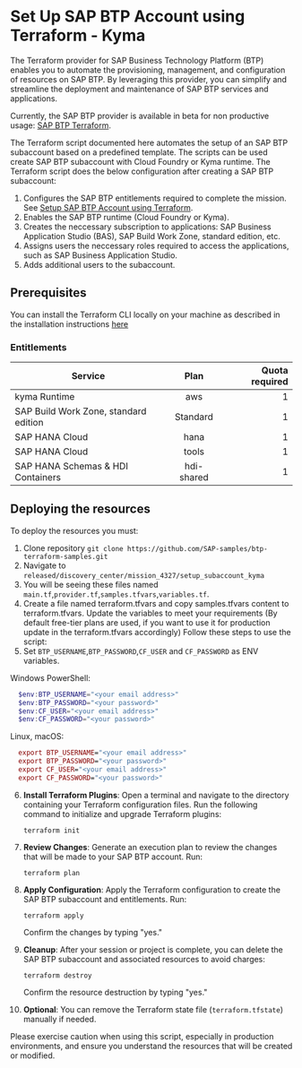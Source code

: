 # Set Up SAP BTP Account using Terraform - Kyma
The Terraform provider for SAP Business Technology Platform (BTP) enables you to automate the provisioning, management, and configuration of resources on SAP BTP. By leveraging this provider, you can simplify and streamline the deployment and maintenance of SAP BTP services and applications.

Currently, the SAP BTP provider is available in beta for non productive usage: [SAP BTP Terraform](https://registry.terraform.io/providers/SAP/btp/latest).

The Terraform script documented here automates the setup of an SAP BTP subaccount based on a predefined template. The scripts can be used create SAP BTP subaccount with Cloud Foundry or Kyma runtime. The Terraform script does the below configuration after creating a SAP BTP subaccount:

1. Configures the SAP BTP entitlements required to complete the mission. See [Setup SAP BTP Account using Terraform](https://github.com/SAP-samples/btp-terraform-samples/blob/main/released/discovery_center/mission_4327/setup_subaccount_cf/README.md#entitlements).
2. Enables the SAP BTP runtime (Cloud Foundry or Kyma).
3. Creates the neccessary subscription to applications: SAP Business Application Studio (BAS), SAP Build Work Zone, standard edition, etc.
4. Assigns users the neccessary roles required to access the applications, such as SAP Business Application Studio.
5. Adds additional users to the subaccount.

## Prerequisites

You can install the Terraform CLI locally on your machine as described in the installation instructions [here](https://github.com/SAP-samples/btp-terraform-samples/blob/main/GET_STARTED.md)

 ### Entitlements

| Service     |      Plan      |  Quota required |
| ------------- | :-----------: | ----: |
| kyma Runtime     | aws | 1 |
| SAP Build Work Zone, standard edition    |  Standard    |   1 |
| SAP HANA Cloud |   hana    |    1 |
| SAP HANA Cloud |   tools   |    1 |
| SAP HANA Schemas & HDI Containers |   hdi-shared   |    1 |

## Deploying the resources

To deploy the resources you must:
1. Clone repository `git clone https://github.com/SAP-samples/btp-terraform-samples.git`
2. Navigate to `released/discovery_center/mission_4327/setup_subaccount_kyma`
3. You will be seeing these files named `main.tf`,`provider.tf`,`samples.tfvars`,`variables.tf`.
4. Create a file named terraform.tfvars and copy samples.tfvars content to terraform.tfvars. Update the variables to meet your requirements (By default free-tier plans are used, if you want to use it for production update in the terraform.tfvars accordingly) Follow these steps to use the script:
5. Set `BTP_USERNAME`,`BTP_PASSWORD`,`CF_USER` and `CF_PASSWORD` as ENV variables.
   
Windows PowerShell:
```Powershell
  $env:BTP_USERNAME="<your email address>"
  $env:BTP_PASSWORD="<your password>"
  $env:CF_USER="<your email address>"
  $env:CF_PASSWORD="<your password>"
```
Linux, macOS:
```mac OS
  export BTP_USERNAME="<your email address>"
  export BTP_PASSWORD="<your password>"
  export CF_USER="<your email address>"
  export CF_PASSWORD="<your password>"
```
6. **Install Terraform Plugins**: Open a terminal and navigate to the directory containing your Terraform configuration files. Run the following command to initialize and upgrade Terraform plugins:

    ```shell
    terraform init
    ```

7. **Review Changes**: Generate an execution plan to review the changes that will be made to your SAP BTP account. Run:

    ```shell
    terraform plan
    ```

8. **Apply Configuration**: Apply the Terraform configuration to create the SAP BTP subaccount and entitlements. Run:

    ```shell
    terraform apply
    ```

    Confirm the changes by typing "yes."

9. **Cleanup**: After your session or project is complete, you can delete the SAP BTP subaccount and associated resources to avoid charges:

    ```shell
    terraform destroy
    ```

    Confirm the resource destruction by typing "yes."

10. **Optional**: You can remove the Terraform state file (`terraform.tfstate`) manually if needed.

Please exercise caution when using this script, especially in production environments, and ensure you understand the resources that will be created or modified.
